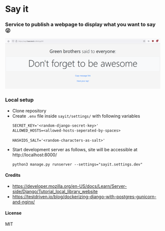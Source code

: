 # Say it

### Service to publish a webpage to display what you want to say 😜 

![Message view screenshot](images/message-view.png?raw=true "Message view screenshot")

### Local setup
  - Clone repository
  - Create ```.env``` file inside ```sayit/settings/``` with following variables
    ```
    SECRET_KEY='<random-django-secret-key>'
    ALLOWED_HOSTS=<allowed-hosts-seperated-by-spaces>

    HASHIDS_SALT='<random-characters-as-salt>'
    ```
  - Start development server as follows, site will be accessible at http://localhost:8000/
    ```
    python3 manage.py runserver --settings="sayit.settings.dev"
    ``` 

#### Credits
 - https://developer.mozilla.org/en-US/docs/Learn/Server-side/Django/Tutorial_local_library_website
 - https://testdriven.io/blog/dockerizing-django-with-postgres-gunicorn-and-nginx/

#### License
  MIT

